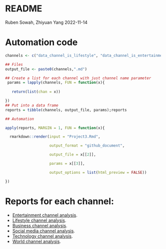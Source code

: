 README
================
Ruben Sowah, Zhiyuan Yang
2022-11-14

# Automation code

``` r
channels <- c("data_channel_is_lifestyle", "data_channel_is_entertainment", "data_channel_is_bus", "data_channel_is_socmed", "data_channel_is_tech", "data_channel_is_world")

## Files
output_file <- paste0(channels,".md")

## Create a list for each channel with just channel name parameter
 params = lapply(channels, FUN = function(x){
 
   return(list(chan = x))

})
## Put into a data frame
reports = tibble(channels, output_file, params);reports

## Automation

apply(reports, MARGIN = 1, FUN = function(x){

  rmarkdown::render(input = "Project3.Rmd",

                    output_format = "github_document",

                    output_file = x[[2]],

                    params = x[[3]],

                    output_options = list(html_preview = FALSE))

})
```

# Reports for each channel:

-   [Entertainment channel analysis](Project3.md).  
-   [Lifestyle channel analysis](data_channel_is_lifestyle.md).
-   [Business channel analysis](data_channel_is_bus.md).
-   [Social media channel analysis](data_channel_is_socmed.md).
-   [Technology channel analysis](data_channel_is_tech.md).
-   [World channel analysis](data_channel_is_world.md).
